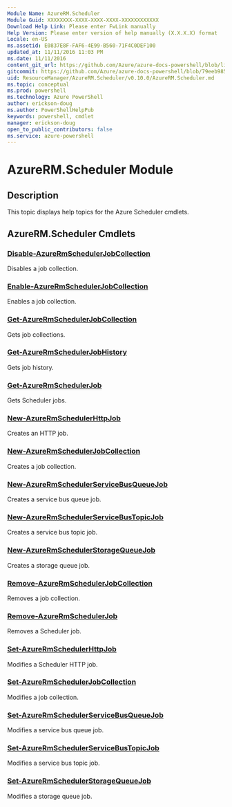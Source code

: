 ```yaml
---
Module Name: AzureRM.Scheduler
Module Guid: XXXXXXXX-XXXX-XXXX-XXXX-XXXXXXXXXXXX
Download Help Link: Please enter FwLink manually
Help Version: Please enter version of help manually (X.X.X.X) format
Locale: en-US
ms.assetid: E0837E8F-FAF6-4E99-B560-71F4C0DEF100
updated_at: 11/11/2016 11:03 PM
ms.date: 11/11/2016
content_git_url: https://github.com/Azure/azure-docs-powershell/blob/live/azureps-cmdlets-docs/ResourceManager/AzureRM.Scheduler/v0.10.0/AzureRM.Scheduler.md
gitcommit: https://github.com/Azure/azure-docs-powershell/blob/79eeb985ea480979357fb4695832a0c3d29a48bf/azureps-cmdlets-docs/ResourceManager/AzureRM.Scheduler/v0.10.0/AzureRM.Scheduler.md
uid: ResourceManager/AzureRM.Scheduler/v0.10.0/AzureRM.Scheduler.md
ms.topic: conceptual
ms.prod: powershell
ms.technology: Azure PowerShell
author: erickson-doug
ms.author: PowerShellHelpPub
keywords: powershell, cmdlet
manager: erickson-doug
open_to_public_contributors: false
ms.service: azure-powershell
---
```


# AzureRM.Scheduler Module
## Description
This topic displays help topics for the Azure Scheduler cmdlets.

## AzureRM.Scheduler Cmdlets
### [Disable-AzureRmSchedulerJobCollection](Disable-AzureRmSchedulerJobCollection.md)
Disables a job collection.


### [Enable-AzureRmSchedulerJobCollection](Enable-AzureRmSchedulerJobCollection.md)
Enables a job collection.


### [Get-AzureRmSchedulerJobCollection](Get-AzureRmSchedulerJobCollection.md)
Gets job collections.


### [Get-AzureRmSchedulerJobHistory](Get-AzureRmSchedulerJobHistory.md)
Gets job history.


### [Get-AzureRmSchedulerJob](Get-AzureRmSchedulerJob.md)
Gets Scheduler jobs.


### [New-AzureRmSchedulerHttpJob](New-AzureRmSchedulerHttpJob.md)
Creates an HTTP job.


### [New-AzureRmSchedulerJobCollection](New-AzureRmSchedulerJobCollection.md)
Creates a job collection.


### [New-AzureRmSchedulerServiceBusQueueJob](New-AzureRmSchedulerServiceBusQueueJob.md)
Creates a service bus queue job.


### [New-AzureRmSchedulerServiceBusTopicJob](New-AzureRmSchedulerServiceBusTopicJob.md)
Creates a service bus topic job.


### [New-AzureRmSchedulerStorageQueueJob](New-AzureRmSchedulerStorageQueueJob.md)
Creates a storage queue job.


### [Remove-AzureRmSchedulerJobCollection](Remove-AzureRmSchedulerJobCollection.md)
Removes a job collection.


### [Remove-AzureRmSchedulerJob](Remove-AzureRmSchedulerJob.md)
Removes a Scheduler job.


### [Set-AzureRmSchedulerHttpJob](Set-AzureRmSchedulerHttpJob.md)
Modifies a Scheduler HTTP job.


### [Set-AzureRmSchedulerJobCollection](Set-AzureRmSchedulerJobCollection.md)
Modifies a job collection.


### [Set-AzureRmSchedulerServiceBusQueueJob](Set-AzureRmSchedulerServiceBusQueueJob.md)
Modifies a service bus queue job.


### [Set-AzureRmSchedulerServiceBusTopicJob](Set-AzureRmSchedulerServiceBusTopicJob.md)
Modifies a service bus topic job.


### [Set-AzureRmSchedulerStorageQueueJob](Set-AzureRmSchedulerStorageQueueJob.md)
Modifies a storage queue job.



